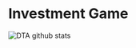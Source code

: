 # Investment Game

![DTA github stats](https://github-readme-stats.vercel.app/api?username=digitaltechnologyagency&show_icons=true)

